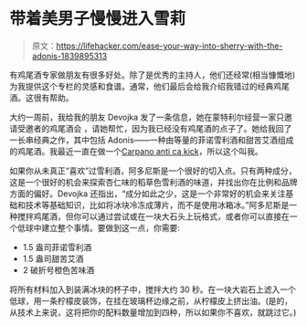 # 带着美男子慢慢进入雪莉

> 原文：<https://lifehacker.com/ease-your-way-into-sherry-with-the-adonis-1839895313>

有鸡尾酒专家做朋友有很多好处。除了是优秀的主持人，他们还经常(相当慷慨地)为我提供这个专栏的灵感和食谱。通常，他们最后会给我介绍我错过的经典鸡尾酒。这很有帮助。



大约一周前，我给我的朋友 Devojka 发了一条信息，她在蒙特利尔经营一家只邀请受邀者的鸡尾酒会 ，请她帮忙，因为我已经没有鸡尾酒的点子了。她给我回了一长串经典之作，其中包括 Adonis——一种由等量的菲诺雪利酒和甜苦艾酒组成的鸡尾酒。我最近一直在做一个[Carpano anti ca kick](https://lifehacker.com/this-vermouth-and-pear-cocktail-is-ideal-for-crisp-even-1839722734)，所以这个叫我。

如果你从未真正“喜欢”过雪利酒，阿多尼斯是一个很好的切入点。只有两种成分，这是一个很好的机会来探索杏仁味的稻草色雪利酒的味道，并找出你在比例和品牌方面的偏好。Devojka 还指出，“成分如此之少，这是一个非常好的机会来关注基础和技术等基础知识，比如将冰块冷冻成薄片，而不是使用冰箱冰。”阿多尼斯是一种搅拌鸡尾酒，但你可以通过尝试或在一块大石头上玩格式，或者你可以直接在一个低球中建立整个事情。要做到这一点，你需要:

*   1.5 盎司菲诺雪利酒
*   1.5 盎司甜苦艾酒
*   2 破折号橙色苦味酒

将所有材料加入到装满冰块的杯子中，搅拌大约 30 秒。在一块大岩石上滤入一个低球，用一条柠檬皮装饰，在挂在玻璃杯边缘之前，从柠檬皮上挤出油。(是的，从技术上来说，这将把你的配料数量增加到四种，所以如果你不喜欢，就跳过它。)